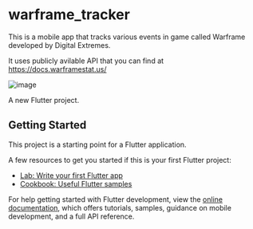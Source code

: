 # warframe_tracker


This is a mobile app that tracks various events in game called Warframe developed by Digital Extremes.

It uses publicly avilable API that you can find at https://docs.warframestat.us/

![image](https://user-images.githubusercontent.com/23361087/230774047-336b10e8-d774-4f1e-be61-d98286f270ac.png)

A new Flutter project.

## Getting Started

This project is a starting point for a Flutter application.

A few resources to get you started if this is your first Flutter project:

- [Lab: Write your first Flutter app](https://docs.flutter.dev/get-started/codelab)
- [Cookbook: Useful Flutter samples](https://docs.flutter.dev/cookbook)

For help getting started with Flutter development, view the
[online documentation](https://docs.flutter.dev/), which offers tutorials,
samples, guidance on mobile development, and a full API reference.

